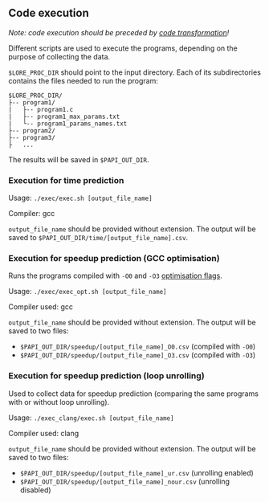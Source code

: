 ## Code execution

_Note: code execution should be preceded by [code transformation](02_code_transformation.md)!_

Different scripts are used to execute the programs, depending on the purpose of collecting the data.

`$LORE_PROC_DIR` should point to the input directory. Each of its subdirectories contains the files needed to run the program:

```$xslt
$LORE_PROC_DIR/
├-- program1/  
|   ├-- program1.c
|   ├-- program1_max_params.txt
|   └-- program1_params_names.txt
├-- program2/  
├-- program3/
├   ...  
```

The results will be saved in `$PAPI_OUT_DIR`.

### Execution for time prediction

Usage: `./exec/exec.sh [output_file_name]`

Compiler: gcc

`output_file_name` should be provided without extension. The output will be saved to `$PAPI_OUT_DIR/time/[output_file_name].csv`.


### Execution for speedup prediction (GCC optimisation)

Runs the programs compiled with `-O0` and `-O3` [optimisation flags](https://gcc.gnu.org/onlinedocs/gcc/Optimize-Options.html).

Usage: `./exec/exec_opt.sh [output_file_name]`

Compiler used: gcc

`output_file_name` should be provided without extension. The output will be saved to two files: 

* `$PAPI_OUT_DIR/speedup/[output_file_name]_O0.csv` (compiled with `-O0`)
* `$PAPI_OUT_DIR/speedup/[output_file_name]_O3.csv` (compiled with `-O3`)


### Execution for speedup prediction (loop unrolling)

Used to collect data for speedup prediction (comparing the same programs with or without loop unrolling).

Usage: `./exec_clang/exec.sh [output_file_name]`

Compiler used: clang

`output_file_name` should be provided without extension. The output will be saved to two files: 

* `$PAPI_OUT_DIR/speedup/[output_file_name]_ur.csv` (unrolling enabled)
* `$PAPI_OUT_DIR/speedup/[output_file_name]_nour.csv` (unrolling disabled)



